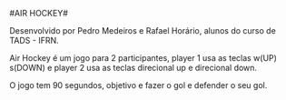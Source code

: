 #AIR HOCKEY#

Desenvolvido por Pedro Medeiros e Rafael Horário, alunos do curso de TADS - IFRN.

Air Hockey é um jogo para 2 participantes, player 1 usa as teclas w(UP) s(DOWN) e player 2 usa as teclas direcional up e direcional down.

O jogo tem 90 segundos, objetivo e fazer o gol e defender o seu gol.
